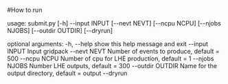 #How to run

usage: submit.py [-h] --input INPUT [--nevt NEVT] [--ncpu NCPU] [--njobs NJOBS] [--outdir OUTDIR] [--dryrun]

optional arguments:
  -h, --help       show this help message and exit
  --input INPUT    Input gridpack
  --nevt NEVT      Number of events to produce, default = 500
  --ncpu NCPU      Number of cpu for LHE production, default = 1
  --njobs NJOBS    Number LHE outputs, default = 300
  --outdir OUTDIR  Name for the output directory, default = output
  --dryrun
